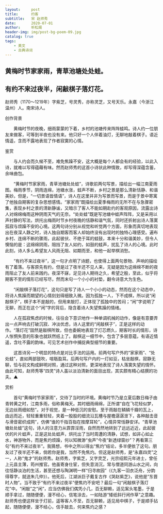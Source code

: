 ```yaml
---
layout:     post
title:      约客
subtitle:   宋 赵师秀
date:       2020-07-01
author:     听松阁
header-img: img/post-bg-poem-09.jpg
catalog: true
tags:
    - 美文
    - 古典诗词
---
```


## 黄梅时节家家雨，青草池塘处处蛙。

## 有约不来过夜半，闲敲棋子落灯花。





赵师秀（1170～1219年）字紫芝，号灵秀，亦称灵芝，又号天乐。永嘉（今浙江温州）人。南宋诗人。





创作背景

　　黄梅时节的夜晚，细雨蒙蒙的下着，乡村的池塘传来阵阵蛙鸣。诗人约一位朋友来做客，可等到半夜也没有来。他只好一个人伴着油灯，无聊地敲着棋子。语近情遥，含而不露地表现了作者寂寞的心情。





鉴赏



　　与人约会而久候不至，难免焦躁不安，这大概是每个人都会有的经验，以此入诗，就难以写得蕴藉有味。然而赵师秀的这首小诗状此种情致，却写得深蕴含蓄，余味曲包。



　　“黄梅时节家家雨，青草池塘处处蛙”，诗歌前两句写景，描绘出一幅江南夏雨图。梅雨季节，阴雨连绵，池塘水涨，蛙声不断，乡村之景是那么清新恬静、和谐美妙。但是，“一切景语皆情语”，诗人在这里并非为写景而写景，而是于景中寄寓了他独自期客的复杂思想感情。“家家雨”既描绘出夏季梅雨的无所不在与急骤密集，表现乡村之景的清新静谧，又暗示了客人不能如期赴约的客观原因，流露出诗人对绵绵梅雨这种阴雨天气的无奈。“处处蛙”既是写池塘中蛙声阵阵，又是采用以声衬静的写法，烘托出梅雨时节乡村夜晚的恬静和谐气氛，同时还折射出诗人落寞孤寂与烦躁不安的心境。这两句诗分别从视觉和听觉两个方面，形象而真切地表现出在夜深人静之时，诗人独自期客而客人却始终没有出现时的独特心理感受。遍布乡村、连绵不断的骤雨，此起彼伏、不绝于耳的蛙鼓，本来十分和谐美妙，但令人懊恼的是：这绵绵阴雨，阻挡了友人如约，如鼓的蛙声，扰乱了诗人的心境。此时此刻，诗人多么希望友人风雨无阻、如期而至，和他一起举棋消愁。



　　“有约不来过夜半”，这一句才点明了诗题，也使得上面两句景物、声响的描绘有了着落。与客原先有约，但是过了夜半还不见人来，无疑是因为这绵绵不断的夜雨阻止了友人前来践约。夜深不寐，足见诗人期待之久，希望之殷，至此，似乎将期客不至的情形已经写尽，然而末句一个小小的衬垫，翻令诗意大为生色。



　　“闲敲棋子落灯花”，这句只是写了诗人一个小小的动态，然而在这个动态中，将诗人焦躁而期望的心情刻划得细致入微。因为孤独一人，下不成棋，所以说“闲敲棋子”，棋子本不是敲的，但用来敲打，正体现了孤独中的苦闷；“闲”字说明了无聊，而正在这个“闲”字的背后，隐含着诗人失望焦躁的情绪。



　　人在孤寂焦虑的时候，往往会下意识地作一种单调机械的动作，像是有意要弄出一点声响去打破沉寂、冲淡优虑，诗人这里的“闲敲棋子”，正是这样的动作。“落灯花”固然是敲棋所致，但也委婉地表现了灯芯燃久，期客时长的情形，诗人怅惘失意的形象也就跃然纸上了。敲棋这一细节中，包含了多层意蕴，有语近情遥，含吐不露的韵味。可见艺术创作中捕捉典型细节的重要。



　　这首诗另一个明显的特点是对比手法的运用。前两句写户外的“家家雨”、“处处蛙”，直如两部鼓吹，喧聒盈耳。后两句写户内的一灯如豆，枯坐敲棋，寂静无聊，恰与前文构成鲜明对照，通过这种对照，更深地表现了诗人落寞失望的情怀。由此可知，赵师秀等“四灵”诗人虽以淡泊清新的面目出现，其实颇有精心结撰的功夫。▲





赏析

　　首句“黄梅时节家家雨”，交待了当时的环境。黄梅时节乃是立夏后数日梅子由青转黄之时，江南多雨，俗称黄梅天。其时细雨绵绵，正所谓“自在飞花轻似梦，无边丝雨细如愁”。对于视觉，是一种低沉的安慰。至于雨敲在鳞鳞千瓣的瓦上，由远而近，轻轻重重轻轻，夹着一股股的细流沿瓦槽与屋檐潺潺泄下，各种敲击音与滑音密织成网”，仿佛“谁的千指百指在按摩耳轮”，心情异常恬静安详。“青草池塘处处蛙”这句，诗人的注意力从霏霏淫雨，自然而然地转到了远远近近，此起彼伏的片片蛙声，正是这处处蛙声，烘托出了当时周遭的清静，试想，如非心如止水，神游物外，而是焦灼烦躁，何以知微渺“虫声”今夜“新透绿窗纱”？再看第三句“有约不来过夜半”。我猜想，书中之所以得出“焦灼”结论，多半便依了这句。朋友过了夜半还不来，倘若你是我，当然不免焦灼。但这是赵师秀，是“永嘉四灵”之一，人称“鬼才”的赵师秀。赵师秀，字紫芝，又字灵芝，光宗绍熙元年进士，曾任上元县主薄，筠州推官。他虽寄身仕宦，但失意消沉，常与僧道同游山水之间，向往恬静淡泊的生活，甚至还想与陶渊明一样“归寻故园”（《九客一羽衣泛舟，分韵得尊字，就送朱几仲》）。他死后，江湖派巨子戴复古作《哭赵紫芝》，说他是“东晋时人物”。当不致于“有约不来过夜半”便焦灼不安吧？最后一句“闲敲棋子落灯花”中。“闲敲”之“闲”，应当仿佛我们偶凭小几，百无聊赖，适见案头笔墨，于是顺手拿过，随随便便，漫不经心，信笔涂去，一如陆游“矮纸斜行闲作草”之意趣。赵师秀也便这样坐于灯前，遥等客人不至，百无聊赖，适见局中棋子，于是顺手拈起，随随便便，漫不经心，信手敲去，何来焦灼之感？
